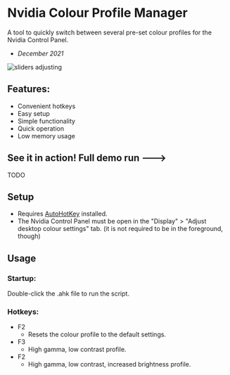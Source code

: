 # Nvidia Colour Profile Manager
A tool to quickly switch between several pre-set colour profiles for the Nvidia Control Panel.
- *December 2021*

![sliders adjusting](https://github.com/Josiah-Cooksey/portfolio/assets/108890925/f51ccf67-3afb-49de-a24e-d96c4c55973b)

## Features:
- Convenient hotkeys
- Easy setup
- Simple functionality
- Quick operation
- Low memory usage

## See it in action! Full demo run ---> 
TODO

## Setup
- Requires [AutoHotKey](https://www.autohotkey.com/) installed.
- The Nvidia Control Panel must be open in the "Display" > "Adjust desktop colour settings" tab. (it is not required to be in the foreground, though)

## Usage
### **Startup:**
Double-click the .ahk file to run the script.

### **Hotkeys:**
- F2
    - Resets the colour profile to the default settings.
- F3
    - High gamma, low contrast profile.
- F2
    - High gamma, low contrast, increased brightness profile.
